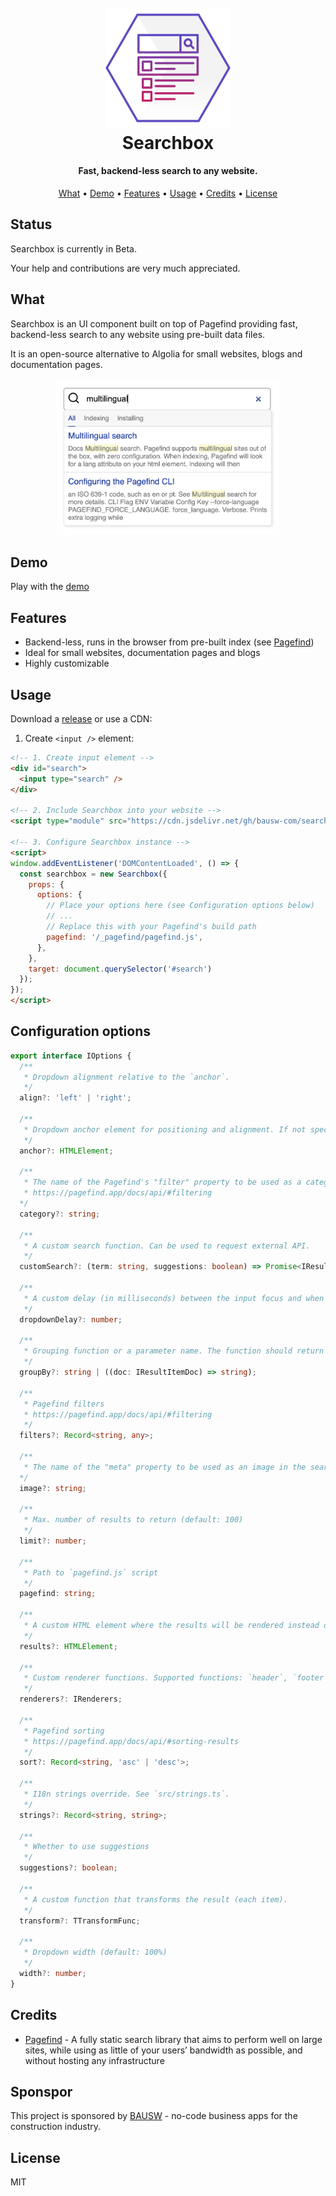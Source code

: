 <h1 align="center">
  <br>
  <img src="https://raw.githubusercontent.com/bausw-com/searchbox/master/assets/searchbox.svg" alt="Searchbox" width="200">
  <br>
  Searchbox
  <br>
</h1>

<h4 align="center">Fast, backend-less search to any website.</h4>

<p align="center">
  <a href="#what">What</a> •
  <a href="#demo">Demo</a> •
  <a href="#features">Features</a> •
  <a href="#usage">Usage</a> •
  <a href="#credits">Credits</a> •
  <a href="#license">License</a>
</p>

## Status

Searchbox is currently in Beta.

Your help and contributions are very much appreciated.

## What

Searchbox is an UI component built on top of Pagefind providing fast, backend-less search to any website using pre-built data files.

It is an open-source alternative to Algolia for small websites, blogs and documentation pages.

<div align="center">
  <img src="https://raw.githubusercontent.com/bausw-com/searchbox/master/assets/screenshot.png" alt="Searchbox" height="250">
</div>

## Demo

Play with the [demo](https://bausw-com.github.io/searchbox/demo.html)

## Features

- Backend-less, runs in the browser from pre-built index (see [Pagefind](https://pagefind.app/))
- Ideal for small websites, documentation pages and blogs
- Highly customizable

## Usage

Download a [release](https://github.com/bausw-com/searchbox/releases) or use a CDN:

1. Create `<input />` element:

```html
<!-- 1. Create input element -->
<div id="search">
  <input type="search" />
</div>

<!-- 2. Include Searchbox into your website -->
<script type="module" src="https://cdn.jsdelivr.net/gh/bausw-com/searchbox@0.2.4/dist/searchbox.min.js"></script>

<!-- 3. Configure Searchbox instance -->
<script>
window.addEventListener('DOMContentLoaded', () => {
  const searchbox = new Searchbox({
    props: {
      options: {
        // Place your options here (see Configuration options below)
        // ...
        // Replace this with your Pagefind's build path
        pagefind: '/_pagefind/pagefind.js',
      },
    },
    target: document.querySelector('#search')
  });
});
</script>
```

## Configuration options

```ts
export interface IOptions {
  /**
   * Dropdown alignment relative to the `anchor`.
   */
  align?: 'left' | 'right';

  /**
   * Dropdown anchor element for positioning and alignment. If not specified, the `input` will be used.
   */
  anchor?: HTMLElement;

  /**
   * The name of the Pagefind's "filter" property to be used as a category for grouping results. Use one of the properties returned by `pagefind.filters();`.
   * https://pagefind.app/docs/api/#filtering
  */
  category?: string;

  /**
   * A custom search function. Can be used to request external API.
   */
  customSearch?: (term: string, suggestions: boolean) => Promise<IResult>;

  /**
   * A custom delay (in milliseconds) between the input focus and when the dropdown is shown.
   */
  dropdownDelay?: number;

  /**
   * Grouping function or a parameter name. The function should return group identifier as string.
   */
  groupBy?: string | ((doc: IResultItemDoc) => string);

  /**
   * Pagefind filters
   * https://pagefind.app/docs/api/#filtering
   */
  filters?: Record<string, any>;

  /**
   * The name of the "meta" property to be used as an image in the search results (typically, this would be "image").
  */
  image?: string;

  /**
   * Max. number of results to return (default: 100)
   */
  limit?: number;

  /**
   * Path to `pagefind.js` script
   */
  pagefind: string;

  /**
   * A custom HTML element where the results will be rendered instead of the dropdown. Is specified, the dropdown won't be shown.
   */
  results?: HTMLElement;

  /**
   * Custom renderer functions. Supported functions: `header`, `footer`, `item`.
   */
  renderers?: IRenderers;

  /**
   * Pagefind sorting
   * https://pagefind.app/docs/api/#sorting-results
   */
  sort?: Record<string, 'asc' | 'desc'>;

  /**
   * I18n strings override. See `src/strings.ts`.
   */
  strings?: Record<string, string>;

  /**
   * Whether to use suggestions
   */
  suggestions?: boolean;

  /**
   * A custom function that transforms the result (each item).
   */
  transform?: TTransformFunc;

  /**
   * Dropdown width (default: 100%)
   */
  width?: number;
}
```

## Credits

- [Pagefind](https://pagefind.app/) - A fully static search library that aims to perform well on large sites, while using as little of your users’ bandwidth as possible, and without hosting any infrastructure

## Sponspor

This project is sponsored by [BAUSW](https://bausw.com) - no-code business apps for the construction industry.

## License

MIT